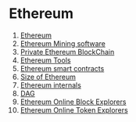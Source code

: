 Ethereum
========

1. [Ethereum](ethereum.md)
2. [Ethereum Mining software](ethereum-mining-software.md)
3. [Private Ethereum BlockChain](private-ethereum-blockchain.md)
4. [Ethereum Tools](ethereum-tools.md)
5. [Ethereum smart contracts](ethereum-smart-contracts.md)
6. [Size of Ethereum](size-of-ethereum.md)
7. [Ethereum internals](ethereum-internals.md)
8. [DAG](dag.md)
9. [Ethereum Online Block Explorers](ethereum-online-block-explorers.md)
10. [Ethereum Online Token Explorers](ethereum-online-token-explorers.md)
